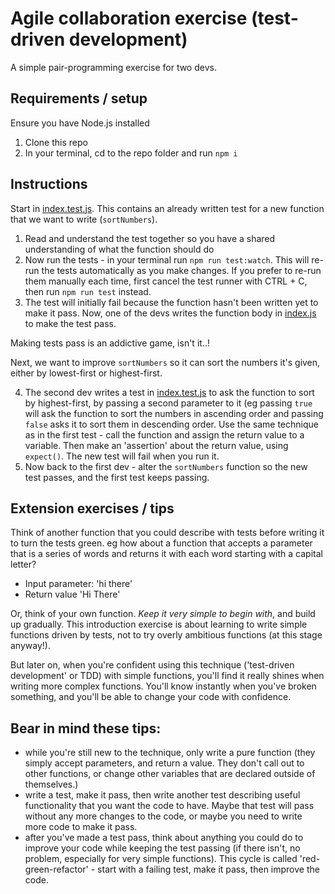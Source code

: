 # Agile collaboration exercise (test-driven development)

A simple pair-programming exercise for two devs.

## Requirements / setup
Ensure you have Node.js installed

1. Clone this repo
2. In your terminal, cd to the repo folder and run `npm i`

## Instructions
Start in [index.test.js](./index.test.js). This contains an already written test for a new function that we want to write (`sortNumbers`).

1. Read and understand the test together so you have a shared understanding of what the function should do
2. Now run the tests - in your terminal run `npm run test:watch`. This will re-run the tests automatically as you make changes. If you prefer to re-run them manually each time, first cancel the test runner with CTRL + C, then run `npm run test` instead.
3. The test will initially fail because the function hasn't been written yet to make it pass. Now, one of the devs writes the function body in [index.js](./index.js) to make the test pass.
   
Making tests pass is an addictive game, isn't it..!

Next, we want to improve `sortNumbers` so it can sort the numbers it's given, either by lowest-first or highest-first.

4. The second dev writes a test in [index.test.js](./index.test.js) to ask the function to sort by highest-first, by passing a second parameter to it (eg passing `true` will ask the function to sort the numbers in ascending order and passing `false` asks it to sort them in descending order. Use the same technique as in the first test - call the function and assign the return value to a variable. Then make an 'assertion' about the return value, using `expect()`. The new test will fail when you run it.
5. Now back to the first dev - alter the `sortNumbers` function so the new test passes, and the first test keeps passing.

## Extension exercises / tips

Think of another function that you could describe with tests before writing it to turn the tests green.
eg how about a function that accepts a parameter that is a series of words and returns it with each word starting with a capital letter?
- Input parameter: 'hi there'
- Return value 'Hi There'

Or, think of your own function. *Keep it very simple to begin with*, and build up gradually. This introduction exercise is about learning to write simple functions driven by tests, not to try overly ambitious functions (at this stage anyway!). 

But later on, when you're confident using this technique ('test-driven development' or TDD) with simple functions, you'll find it really shines when writing more complex functions. You'll know instantly when you've broken something, and you'll be able to change your code with confidence. 
  
Bear in mind these tips:
- 
- while you're still new to the technique, only write a pure function (they simply accept parameters, and return a value. They don't call out to other functions, or change other variables that are declared outside of themselves.)
- write a test, make it pass, then write another test describing useful functionality that you want the code to have. Maybe that test will pass without any more changes to the code, or maybe you need to write more code to make it pass.
- after you've made a test pass, think about anything you could do to improve your code while keeping the test passing (if there isn't, no problem, especially for very simple functions). This cycle is called 'red-green-refactor' - start with a failing test, make it pass, then improve the code.
